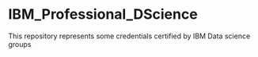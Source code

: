 # IBM_Professional_DScience
This repository represents some credentials certified by IBM Data science groups
